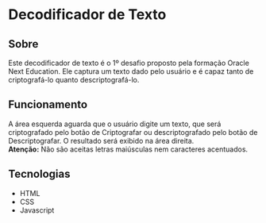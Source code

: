 # Decodificador de Texto
## Sobre
Este decodificador de texto é o 1º desafio proposto pela formação Oracle Next Education. Ele captura um texto dado pelo usuário e é capaz tanto de criptografá-lo quanto descriptografá-lo.

## Funcionamento
A área esquerda aguarda que o usuário digite um texto, que será criptografado pelo botão de Criptografar ou descriptografado pelo botão de Descriptografar. O resultado será exibido na área direita.
<br/>**Atenção:** Não são aceitas letras maiúsculas nem caracteres acentuados.

## Tecnologias
* HTML
* CSS
* Javascript
